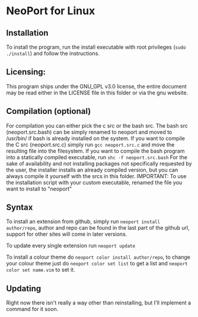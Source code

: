 # NeoPort for Linux
## Installation
To install the program, run the install executable with root privileges (`sudo ./install`) and follow the instructions.

## Licensing:
This program ships under the GNU_GPL v3.0 license, the entire document may be read either in the LICENSE file in this folder or via the gnu website.

## Compilation (optional)
For compilation you can either pick the c src or the bash src.
The bash src (neoport.src.bash) can be simply renamed to neoport and moved to /usr/bin/ if bash is already installed on the system.
If you want to compile the C src (neoport.src.c) simply run `gcc neoport.src.c` and move the resulting file into the filesystem.
If you want to compile the bash program into a statically compiled executable, run `shc -f neoport.src.bash`
For the sake of availability and not installing packages not specifically requested by the user, the installer installs an already compiled version, but you can always compile it yourself with the srcs in this folder.
IMPORTANT: To use the installation script with your custom executable, renamed the file you want to install to "neoport"

## Syntax
To install an extension from github, simply run `neoport install author/repo`, author and repo can be found in the last part of the github url, support for other sites will come in later versions.

To update every single extension run `neoport update`

To install a colour theme do `neoport color install author/repo`, to change your colour theme just do `neoport color set list` to get a list and `neoport color set name.vim` to set it.

## Updating
Right now there isn't really a way other than reinstalling, but I'll implement a command for it soon.
